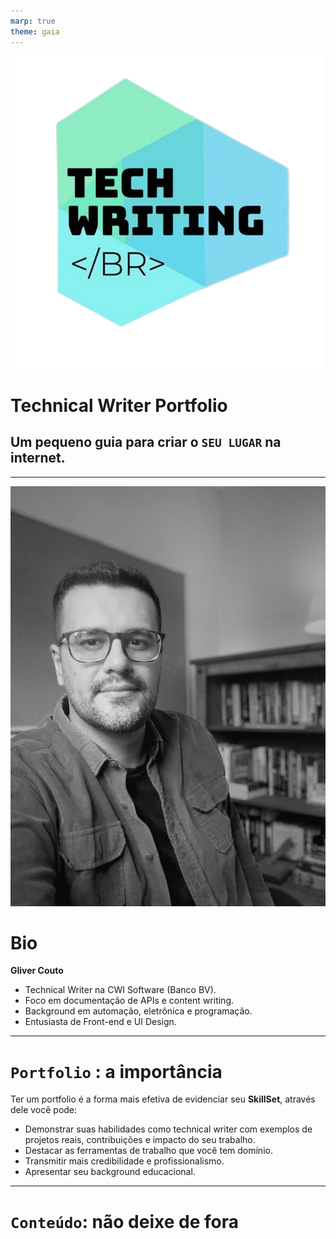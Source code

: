 ```yaml
---
marp: true
theme: gaia
---
```


<!-- _class: lead invert-->

![w:260](assets\twbr-logo.png)

# **Technical Writer Portfolio** <!--fit-->

## Um pequeno guia para criar o `SEU LUGAR` na internet. <!--fit-->

---

![bg left:35%](assets\selfie.jpg)

# Bio

**Gliver Couto**

- Technical Writer na CWI Software (Banco BV).
- Foco em documentação de APIs e content writing.
- Background em automação, eletrônica e programação.
- Entusiasta de Front-end e UI Design.

---

# `Portfolio` : a importância

Ter um portfolio é a forma mais efetiva de evidenciar seu **SkillSet**, através dele você pode:

- Demonstrar suas habilidades como technical writer com exemplos de projetos reais, contribuições e impacto do seu trabalho.
- Destacar as ferramentas de trabalho que você tem domínio.
- Transmitir mais credibilidade e profissionalismo.
- Apresentar seu background educacional.

---

# `Conteúdo`: não deixe de fora
